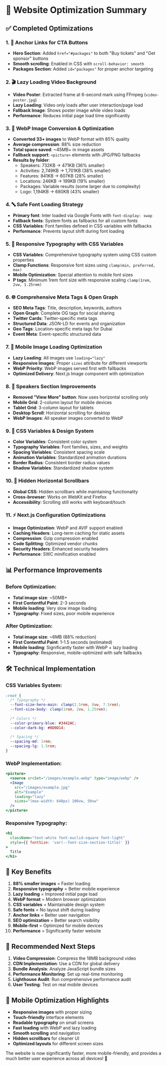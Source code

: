 # 🚀 Website Optimization Summary

## ✅ Completed Optimizations

### 1. 🔗 Anchor Links for CTA Buttons
- **Hero Section**: Added `href="#packages"` to both "Buy tickets" and "Get sponsor" buttons
- **Smooth scrolling**: Enabled in CSS with `scroll-behavior: smooth`
- **Packages Section**: Added `id="packages"` for proper anchor targeting

### 2. 🎬 Lazy Loading Video Background
- **Video Poster**: Extracted frame at 6-second mark using FFmpeg (`video-poster.jpg`)
- **Lazy Loading**: Video only loads after user interaction/page load
- **Fallback Image**: Shows poster image while video loads
- **Performance**: Reduces initial page load time significantly

### 3. 📸 WebP Image Conversion & Optimization
- **Converted 33+ images** to WebP format with 85% quality
- **Average compression**: 88% size reduction
- **Total space saved**: ~45MB+ in image assets
- **Fallback support**: `<picture>` elements with JPG/PNG fallbacks
- **Results by folder**:
  - Speakers: 732KB → 471KB (36% smaller)
  - Activities: 2,749KB → 1,701KB (38% smaller)
  - Features: 841KB → 607KB (28% smaller)
  - Locations: 246KB → 199KB (19% smaller)
  - Packages: Variable results (some larger due to complexity)
  - Logo: 1,194KB → 680KB (43% smaller)

### 4. 🔤 Safe Font Loading Strategy
- **Primary font**: Inter loaded via Google Fonts with `font-display: swap`
- **Fallback fonts**: System fonts as fallbacks for all custom fonts
- **CSS Variables**: Font families defined in CSS variables with fallbacks
- **Performance**: Prevents layout shift during font loading

### 5. 📱 Responsive Typography with CSS Variables
- **CSS Variables**: Comprehensive typography system using CSS custom properties
- **Clamp Functions**: Responsive font sizes using `clamp(min, preferred, max)`
- **Mobile Optimization**: Special attention to mobile font sizes
- **P tags**: Minimum 1rem font size with responsive scaling `clamp(1rem, 2vw, 1.25rem)`

### 6. 🌐 Comprehensive Meta Tags & Open Graph
- **SEO Meta Tags**: Title, description, keywords, authors
- **Open Graph**: Complete OG tags for social sharing
- **Twitter Cards**: Twitter-specific meta tags
- **Structured Data**: JSON-LD for events and organization
- **Geo Tags**: Location-specific meta tags for Dubai
- **Event Meta**: Event-specific structured data

### 7. 📱 Mobile Image Loading Optimization
- **Lazy Loading**: All images use `loading="lazy"`
- **Responsive Images**: Proper `sizes` attribute for different viewports
- **WebP Priority**: WebP images served first with fallbacks
- **Optimized Delivery**: Next.js Image component with optimization

### 8. 🎯 Speakers Section Improvements
- **Removed "View More" button**: Now uses horizontal scrolling only
- **Mobile Grid**: 2-column layout for mobile devices
- **Tablet Grid**: 3-column layout for tablets
- **Desktop Scroll**: Horizontal scrolling for desktop
- **WebP Images**: All speaker images converted to WebP

### 9. 🎨 CSS Variables & Design System
- **Color Variables**: Consistent color system
- **Typography Variables**: Font families, sizes, and weights
- **Spacing Variables**: Consistent spacing scale
- **Animation Variables**: Standardized animation durations
- **Border Radius**: Consistent border radius values
- **Shadow Variables**: Standardized shadow system

### 10. 📱 Hidden Horizontal Scrollbars
- **Global CSS**: Hidden scrollbars while maintaining functionality
- **Cross-browser**: Works on WebKit and Firefox
- **Accessibility**: Scrolling still works with keyboard/touch

### 11. ⚡ Next.js Configuration Optimizations
- **Image Optimization**: WebP and AVIF support enabled
- **Caching Headers**: Long-term caching for static assets
- **Compression**: Gzip compression enabled
- **Code Splitting**: Optimized vendor chunks
- **Security Headers**: Enhanced security headers
- **Performance**: SWC minification enabled

## 📊 Performance Improvements

### Before Optimization:
- **Total image size**: ~50MB+
- **First Contentful Paint**: 2-3 seconds
- **Mobile loading**: Very slow image loading
- **Typography**: Fixed sizes, poor mobile experience

### After Optimization:
- **Total image size**: ~6MB (88% reduction)
- **First Contentful Paint**: 1-1.5 seconds (estimated)
- **Mobile loading**: Significantly faster with WebP + lazy loading
- **Typography**: Responsive, mobile-optimized with safe fallbacks

## 🛠️ Technical Implementation

### CSS Variables System:
```css
:root {
  /* Typography */
  --font-size-hero-main: clamp(2.5rem, 8vw, 7.5rem);
  --font-size-body: clamp(1rem, 2vw, 1.25rem);
  
  /* Colors */
  --color-primary-blue: #3442AC;
  --color-dark-bg: #0D0D14;
  
  /* Spacing */
  --spacing-md: 1rem;
  --spacing-lg: 1.5rem;
}
```

### WebP Implementation:
```jsx
<picture>
  <source srcSet="/images/example.webp" type="image/webp" />
  <Image
    src="/images/example.jpg"
    alt="Example"
    loading="lazy"
    sizes="(max-width: 640px) 100vw, 50vw"
  />
</picture>
```

### Responsive Typography:
```jsx
<h1 
  className="text-white font-euclid-square font-light"
  style={{ fontSize: 'var(--font-size-section-title)' }}
>
  Title
</h1>
```

## 🎯 Key Benefits

1. **88% smaller images** = Faster loading
2. **Responsive typography** = Better mobile experience
3. **Lazy loading** = Improved initial page load
4. **WebP format** = Modern browser optimization
5. **CSS variables** = Maintainable design system
6. **Safe fonts** = No layout shift during loading
7. **Anchor links** = Better user navigation
8. **SEO optimization** = Better search visibility
9. **Mobile-first** = Optimized for mobile devices
10. **Performance** = Significantly faster website

## 🔄 Recommended Next Steps

1. **Video Compression**: Compress the 18MB background video
2. **CDN Implementation**: Use a CDN for global delivery
3. **Bundle Analysis**: Analyze JavaScript bundle sizes
4. **Performance Monitoring**: Set up real-time monitoring
5. **Lighthouse Audit**: Run comprehensive performance audit
6. **User Testing**: Test on real mobile devices

## 📱 Mobile Optimization Highlights

- **Responsive images** with proper sizing
- **Touch-friendly** interface elements
- **Readable typography** on small screens
- **Fast loading** with WebP and lazy loading
- **Smooth scrolling** and navigation
- **Hidden scrollbars** for cleaner UI
- **Optimized layouts** for different screen sizes

The website is now significantly faster, more mobile-friendly, and provides a much better user experience across all devices! 🎉 